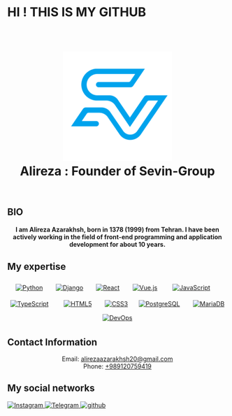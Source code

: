 <h1> HI ! THIS IS MY GITHUB </h1>

<h1 align="center">
  <br>
  <img src="https://github.com/alirezaazarakhsh/alireza/blob/main/sevinlogo2.webp" alt="sevinhost" width="250px">
  <br>
  Alireza : Founder of Sevin-Group
  <br>
  <br>
</h1>

## BIO

<h4 align="center">
I am Alireza Azarakhsh, born in 1378 (1999) from Tehran. I have been actively working in the field of front-end programming and application development for about 10 years.</h4>

## My expertise

<div align="center" style="border-radius:8px">
<a href="https://www.python.org/" target="_blank"><img style="margin: 5px" src="https://upload.wikimedia.org/wikipedia/commons/c/c3/Python-logo-notext.svg" alt="Python" height="50" /></a>  &nbsp; &nbsp;
<a href="https://www.djangoproject.com/" target="_blank"><img style="margin: 5px" src="https://www.djangoproject.com/m/img/logos/django-logo-negative.svg" alt="Django" height="50" /></a>   &nbsp; &nbsp;
<a href="https://reactjs.org/" target="_blank"><img style="margin: 5px" src="https://upload.wikimedia.org/wikipedia/commons/a/a7/React-icon.svg" alt="React" height="50" /></a>   &nbsp; &nbsp;
<a href="https://vuejs.org/" target="_blank"><img style="margin: 5px" src="https://upload.wikimedia.org/wikipedia/commons/0/02/JavaScript_logo_%28V8%29.svg" alt="Vue.js" height="50" /></a>   &nbsp; &nbsp;
<a href="https://www.javascript.com/" target="_blank"><img style="margin: 10px" src="https://profilinator.rishav.dev/skills-assets/javascript-original.svg" alt="JavaScript" height="50" /></a>   &nbsp; &nbsp;
<a href="https://www.typescriptlang.org/" target="_blank"><img style="margin: 5px" src="https://profilinator.rishav.dev/skills-assets/typescript-original.svg" alt="TypeScript" height="50" /></a>   &nbsp; &nbsp;
<a href="https://en.wikipedia.org/wiki/HTML5" target="_blank"><img style="margin: 10px" src="https://profilinator.rishav.dev/skills-assets/html5-original-wordmark.svg" alt="HTML5" height="50" /></a>   &nbsp; &nbsp;
<a href="https://www.w3schools.com/css/" target="_blank"><img style="margin: 5px background-color: white" src="https://profilinator.rishav.dev/skills-assets/css3-original-wordmark.svg" alt="CSS3" height="50" /></a>   &nbsp; &nbsp;
<a href="https://www.postgresql.org/" target="_blank"><img style="margin: 5px" src="https://upload.wikimedia.org/wikipedia/commons/2/29/Postgresql_elephant.svg" alt="PostgreSQL" height="50" /></a>  &nbsp; &nbsp;
<a href="https://mariadb.org/" target="_blank"><img style="margin: 5px" src="https://upload.wikimedia.org/wikipedia/commons/7/77/MariaDB_logo.svg" alt="MariaDB" height="50" /></a>  &nbsp; &nbsp;
<a href="https://en.wikipedia.org/wiki/DevOps" target="_blank"><img style="margin: 5px" src="https://upload.wikimedia.org/wikipedia/commons/3/35/DevOps_Logo_2016.svg" alt="DevOps" height="50" /></a>  &nbsp; &nbsp;
</div>

## Contact Information
<p align="center">
  Email: <a href="mailto:alirezaazarakhsh20@gmail.com">alirezaazarakhsh20@gmail.com</a>
  <br>
  Phone: <a href="tel:+989120759419">+989120759419</a>
</p>

## My social networks
<a href="https://instagram.com/alirezaazarakhsh">
    <img alt="Instagram" src="https://img.shields.io/badge/Instagram-%23E4405F.svg?style=for-the-badge&logo=Instagram&logoColor=white" />
</a>

<a href="https://t.me/sashazz2">
    <img alt="Telegram" src="https://img.shields.io/badge/Telegram-2CA5E0?style=for-the-badge&logo=telegram&logoColor=white" />
</a>

<a href="https://github.com/alirezaazarakhsh" target="_blank">
<img src="https://img.shields.io/badge/github-%2324292e.svg?&style=for-the-badge&logo=github&logoColor=white" alt="github" style="margin-bottom: 5px;" />
</a>
